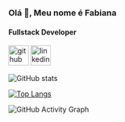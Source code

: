### Olá 👋, Meu nome é Fabiana
#### Fullstack Developer



[<img src='https://cdn.jsdelivr.net/npm/simple-icons@3.0.1/icons/github.svg' alt='github' height='40'>](https://github.com/fabianajmge)  [<img src='https://cdn.jsdelivr.net/npm/simple-icons@3.0.1/icons/linkedin.svg' alt='linkedin' height='40'>](https://www.linkedin.com/in/fabiana-santos-leao/)  

![GitHub stats](https://github-readme-stats.vercel.app/api?username=fabianajmge&show_icons=true)

[![Top Langs](https://github-readme-stats.vercel.app/api/top-langs/?username=fabianajmge)](https://github.com/anuraghazra/github-readme-stats)

![GitHub Activity Graph](https://activity-graph.herokuapp.com/graph?username=fabianajmge)  

